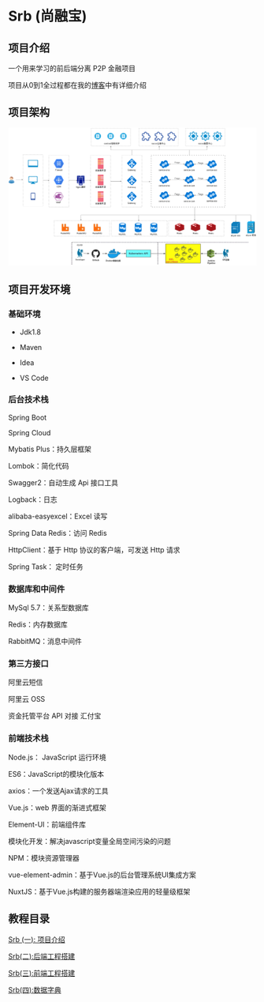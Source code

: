 # Srb (尚融宝)



## 项目介绍

一个用来学习的前后端分离 P2P 金融项目

项目从0到1全过程都在我的[博客](https://frankeleyns.github.io/)中有详细介绍



## 项目架构

![项目架构](./doc/img/SrbArc.png)



## 项目开发环境



### 基础环境
- Jdk1.8

- Maven

- Idea

- VS Code

  


### 后台技术栈
Spring Boot

Spring Cloud

Mybatis Plus：持久层框架

Lombok：简化代码

Swagger2：自动生成 Api 接口工具

Logback：日志

alibaba-easyexcel：Excel 读写

Spring Data Redis：访问 Redis

HttpClient：基于 Http 协议的客户端，可发送 Http 请求

Spring Task： 定时任务




### 数据库和中间件

MySql 5.7：关系型数据库

Redis：内存数据库

RabbitMQ：消息中间件



### 第三方接口

阿里云短信

阿里云 OSS

资金托管平台 API 对接 汇付宝



### 前端技术栈

Node.js： JavaScript 运行环境

ES6：JavaScript的模块化版本

axios：一个发送Ajax请求的工具

Vue.js：web 界面的渐进式框架

Element-UI：前端组件库

模块化开发：解决javascript变量全局空间污染的问题

NPM：模块资源管理器

vue-element-admin：基于Vue.js的后台管理系统UI集成方案

NuxtJS：基于Vue.js构建的服务器端渲染应用的轻量级框架



## 教程目录

[Srb (一): 项目介绍](https://frankeleyns.github.io/2022/01/22/Srb-1-%E9%A1%B9%E7%9B%AE%E4%BB%8B%E7%BB%8D/)

[Srb(二):后端工程搭建](https://frankeleyns.github.io/2022/02/03/Srb-2-%E5%90%8E%E7%AB%AF%E5%B7%A5%E7%A8%8B%E6%90%AD%E5%BB%BA/)

[Srb(三):前端工程搭建](https://frankeleyns.github.io/2022/02/07/Srb-3-%E5%89%8D%E7%AB%AF%E5%B7%A5%E7%A8%8B%E6%90%AD%E5%BB%BA/#Srb-%E4%B8%89-%E5%89%8D%E7%AB%AF%E5%B7%A5%E7%A8%8B%E6%90%AD%E5%BB%BA)

[Srb(四):数据字典](https://frankeleyns.github.io/2022/02/08/Srb-4-%E6%95%B0%E6%8D%AE%E5%AD%97%E5%85%B8/#04-%E6%95%B0%E6%8D%AE%E5%AD%97%E5%85%B8%E5%88%97%E8%A1%A8%E5%B1%95%E7%A4%BA)
